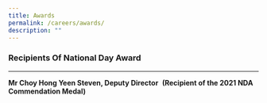 ```yaml
---
title: Awards
permalink: /careers/awards/
description: ""
---
```

### Recipients Of National Day Award
--------------------------------

**Mr Choy Hong Yeen Steven, Deputy Director** 
**(Recipient of the 2021 NDA Commendation Medal)**


